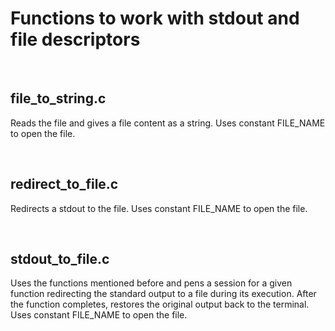 # Functions to work with stdout and file descriptors

</br>

## file_to_string.c
Reads the file and gives a file content as a string. Uses constant FILE_NAME to open the file.

</br>

## redirect_to_file.c
Redirects a stdout to the file. Uses constant FILE_NAME to open the file.

</br>

## stdout_to_file.c
Uses the functions mentioned before and pens a session for a given function redirecting the standard output to a file during its execution. After the function completes, restores the original output back to the terminal. Uses constant FILE_NAME to open the file.
